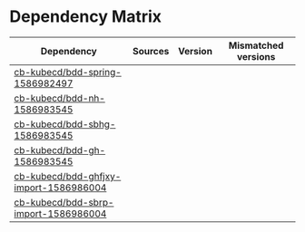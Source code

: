 # Dependency Matrix

Dependency | Sources | Version | Mismatched versions
---------- | ------- | ------- | -------------------
[cb-kubecd/bdd-spring-1586982497](https://github.com/cb-kubecd/bdd-spring-1586982497.git) |  | []() | 
[cb-kubecd/bdd-nh-1586983545](https://github.com/cb-kubecd/bdd-nh-1586983545.git) |  | []() | 
[cb-kubecd/bdd-sbhg-1586983545](https://github.com/cb-kubecd/bdd-sbhg-1586983545.git) |  | []() | 
[cb-kubecd/bdd-gh-1586983545](https://github.com/cb-kubecd/bdd-gh-1586983545.git) |  | []() | 
[cb-kubecd/bdd-ghfjxy-import-1586986004](https://github.com/cb-kubecd/bdd-ghfjxy-import-1586986004.git) |  | []() | 
[cb-kubecd/bdd-sbrp-import-1586986004](https://github.com/cb-kubecd/bdd-sbrp-import-1586986004.git) |  | []() | 
